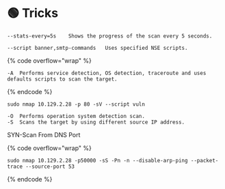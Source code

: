 # 🟢 Tricks

```
--stats-every=5s	Shows the progress of the scan every 5 seconds.
```

```
--script banner,smtp-commands	Uses specified NSE scripts.
```

{% code overflow="wrap" %}
```
-A	Performs service detection, OS detection, traceroute and uses defaults scripts to scan the target.
```
{% endcode %}

```
sudo nmap 10.129.2.28 -p 80 -sV --script vuln 
```

```
-O	Performs operation system detection scan.
-S	Scans the target by using different source IP address.
```

SYN-Scan From DNS Port

{% code overflow="wrap" %}
```shell-session
sudo nmap 10.129.2.28 -p50000 -sS -Pn -n --disable-arp-ping --packet-trace --source-port 53
```
{% endcode %}
